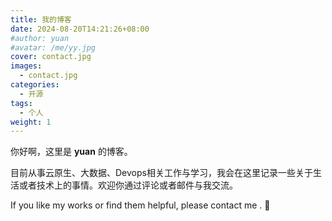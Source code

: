 ```yaml
---
title: 我的博客
date: 2024-08-20T14:21:26+08:00
#author: yuan
#avatar: /me/yy.jpg
cover: contact.jpg
images:
  - contact.jpg
categories:
  - 开源
tags:
  - 个人
weight: 1
---
```


你好啊，这里是 **yuan** 的博客。

目前从事云原生、大数据、Devops相关工作与学习，我会在这里记录一些关于生活或者技术上的事情。欢迎你通过评论或者邮件与我交流。

<!--more-->

If you like my works or find them helpful, please contact me .  🦾

